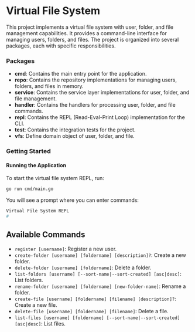 # Virtual File System
This project implements a virtual file system with user, folder, and file management capabilities. It provides a command-line interface for managing users, folders, and files. The project is organized into several packages, each with specific responsibilities.

### Packages
- **cmd**: Contains the main entry point for the application.
- **repo**: Contains the repository implementations for managing users, folders, and files in memory.
- **service**: Contains the service layer implementations for user, folder, and file management.
- **handler**: Contains the handlers for processing user, folder, and file commands.
- **repl**: Contains the REPL (Read-Eval-Print Loop) implementation for the CLI.
- **test**: Contains the integration tests for the project.
- **vfs**: Define domain object of user, folder, and file.

### Getting Started
#### Running the Application
To start the virtual file system REPL, run:
```bash
go run cmd/main.go
```

You will see a prompt where you can enter commands:
```bash
Virtual File System REPL
# 
```

## Available Commands
- `register [username]`: Register a new user.
- `create-folder [username] [foldername] [description]?`: Create a new folder.
- `delete-folder [username] [foldername]`: Delete a folder.
- `list-folders [username] [--sort-name|--sort-created] [asc|desc]`: List folders.
- `rename-folder [username] [foldername] [new-folder-name]`: Rename a folder.
- `create-file [username] [foldername] [filename] [description]?`: Create a new file.
- `delete-file [username] [foldername] [filename]`: Delete a file.
- `list-files [username] [foldername] [--sort-name|--sort-created] [asc|desc]`: List files.